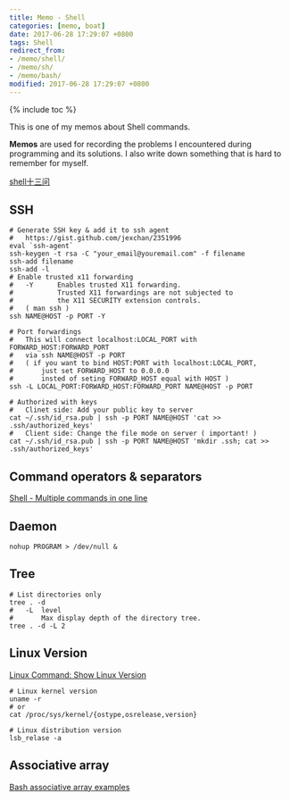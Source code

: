 ```yaml
---
title: Memo - Shell
categories: [memo, boat]
date: 2017-06-28 17:29:07 +0800
tags: Shell
redirect_from: 
- /memo/shell/
- /memo/sh/
- /memo/bash/
modified: 2017-06-28 17:29:07 +0800
---
```


{% include toc %}

This is one of my memos about Shell commands.

**Memos** are used for recording the problems I encountered during programming and its solutions. I also write down something that is hard to remember for myself.

<!--shoreline-->

[shell十三问](https://wizardforcel.gitbooks.io/shell-13-questions/content/1.html)

## SSH

``` shell
# Generate SSH key & add it to ssh agent
#   https://gist.github.com/jexchan/2351996
eval `ssh-agent`
ssh-keygen -t rsa -C "your_email@youremail.com" -f filename
ssh-add filename
ssh-add -l
# Enable trusted x11 forwarding
#   -Y      Enables trusted X11 forwarding.  
#           Trusted X11 forwardings are not subjected to 
#           the X11 SECURITY extension controls.
#   ( man ssh )
ssh NAME@HOST -p PORT -Y

# Port forwardings
#   This will connect localhost:LOCAL_PORT with FORWARD_HOST:FORWARD_PORT
#   via ssh NAME@HOST -p PORT
#   ( if you want to bind HOST:PORT with localhost:LOCAL_PORT,
#       just set FORWARD_HOST to 0.0.0.0 
#       insted of seting FORWARD_HOST equal with HOST )
ssh -L LOCAL_PORT:FORWARD_HOST:FORWARD_PORT NAME@HOST -p PORT

# Authorized with keys
#   Clinet side: Add your public key to server
cat ~/.ssh/id_rsa.pub | ssh -p PORT NAME@HOST 'cat >> .ssh/authorized_keys'
#   Client side: Change the file mode on server ( important! )
cat ~/.ssh/id_rsa.pub | ssh -p PORT NAME@HOST 'mkdir .ssh; cat >> .ssh/authorized_keys'
```

## Command operators & separators

[Shell - Multiple commands in one line](https://stackoverflow.com/questions/5130847/shell-multiple-commands-in-one-line)

## Daemon

``` shell
nohup PROGRAM > /dev/null &
```

## Tree

``` shell
# List directories only
tree . -d
#   -L  level
#       Max display depth of the directory tree.
tree . -d -L 2
```

## Linux Version

[Linux Command: Show Linux Version](https://www.cyberciti.biz/faq/command-to-show-linux-version/)

``` shell
# Linux kernel version
uname -r
# or
cat /proc/sys/kernel/{ostype,osrelease,version}

# Linux distribution version
lsb_relase -a
```

## Associative array

[Bash associative array examples](http://www.artificialworlds.net/blog/2012/10/17/bash-associative-array-examples/)
